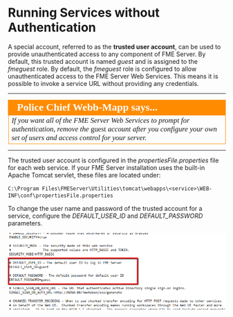 # Running Services without Authentication #

A special account, referred to as the **trusted user account**, can be used to provide unauthenticated access to any component of FME Server. By default, this trusted account is named *guest* and is assigned to the *fmeguest* role. By default, the *fmeguest* role is configured to allow unauthenticated access to the FME Server Web Services. This means it is possible to invoke a service URL without providing any credentials.

---

<!--Police Chief Webb-Mapp Says Section-->

<table style="border-spacing: 0px">
<tr>
<td style="vertical-align:middle;background-color:darkorange;border: 2px solid darkorange">
<i class="fa fa-quote-left fa-lg fa-pull-left fa-fw" style="color:white;padding-right: 12px;vertical-align:text-top"></i>
<span style="color:white;font-size:x-large;font-weight: bold;font-family:serif">Police Chief Webb-Mapp says...</span>
</td>
</tr>

<tr>
<td style="border: 1px solid darkorange">
<span style="font-family:serif; font-style:italic; font-size:larger">
If you want all of the FME Server Web Services to prompt for authentication, remove the </span><span style="font-family:serif; font-style:bold; font-size:larger">guest </span><span style="font-family:serif; font-style:italic; font-size:larger">account after you configure your own set of users and access control for your server.
</span>
</td>
</tr>
</table>

---

The trusted user account is configured in the *propertiesFile.properties* file for each web service. If your FME Server installation uses the built-in Apache Tomcat servlet, these files are located under:

	C:\Program Files\FMEServer\Utilities\tomcat\webapps\<service>\WEB-INF\conf\propertiesFile.properties

To change the user name and password of the trusted account for a service, configure the *DEFAULT\_USER\_ID* and *DEFAULT\_PASSWORD* parameters.

![](./Images/3.408.TrustedUserAccount.png)